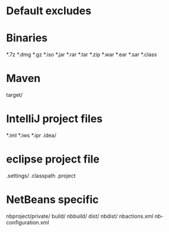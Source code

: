 #
# Default excludes
#

# Binaries
*.7z
*.dmg
*.gz
*.iso
*.jar
*.rar
*.tar
*.zip
*.war
*.ear
*.sar
*.class

# Maven 
target/

# IntelliJ project files 
*.iml
*.iws
*.ipr
.idea/

# eclipse project file
.settings/
.classpath
.project

# NetBeans specific
nbproject/private/
build/
nbbuild/
dist/
nbdist/
nbactions.xml
nb-configuration.xml
